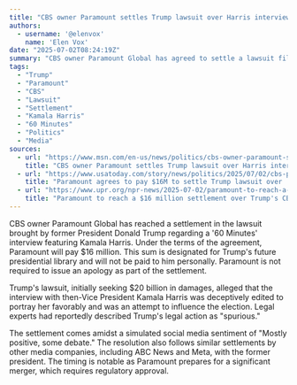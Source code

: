 ```yaml
---
title: "CBS owner Paramount settles Trump lawsuit over Harris interview for $16M"
authors:
  - username: '@elenvox'
    name: 'Elen Vox'
date: "2025-07-02T08:24:19Z"
summary: "CBS owner Paramount Global has agreed to settle a lawsuit filed by former President Donald Trump over a '60 Minutes' interview with Kamala Harris, agreeing to pay $16 million towards his future presidential library."
tags:
  - "Trump"
  - "Paramount"
  - "CBS"
  - "Lawsuit"
  - "Settlement"
  - "Kamala Harris"
  - "60 Minutes"
  - "Politics"
  - "Media"
sources:
  - url: "https://www.msn.com/en-us/news/politics/cbs-owner-paramount-settles-trump-lawsuit-over-harris-interview-for-16m/ar-AA1HNSr7"
    title: "CBS owner Paramount settles Trump lawsuit over Harris interview for $16M"
  - url: "https://www.usatoday.com/story/news/politics/2025/07/02/cbs-paramount-donald-trump-60-minutes-interview-kamala-harris/84440841007/"
    title: "Paramount agrees to pay $16M to settle Trump lawsuit over '60 Minutes' interview"
  - url: "https://www.upr.org/npr-news/2025-07-02/paramount-to-reach-a-16-million-settlement-over-trumps-cbs-lawsuit"
    title: "Paramount to reach a $16 million settlement over Trump's CBS lawsuit"
---
```


CBS owner Paramount Global has reached a settlement in the lawsuit brought by former President Donald Trump regarding a '60 Minutes' interview featuring Kamala Harris. Under the terms of the agreement, Paramount will pay $16 million. This sum is designated for Trump's future presidential library and will not be paid to him personally. Paramount is not required to issue an apology as part of the settlement.

Trump's lawsuit, initially seeking $20 billion in damages, alleged that the interview with then-Vice President Kamala Harris was deceptively edited to portray her favorably and was an attempt to influence the election. Legal experts had reportedly described Trump's legal action as "spurious."

The settlement comes amidst a simulated social media sentiment of "Mostly positive, some debate." The resolution also follows similar settlements by other media companies, including ABC News and Meta, with the former president. The timing is notable as Paramount prepares for a significant merger, which requires regulatory approval.
